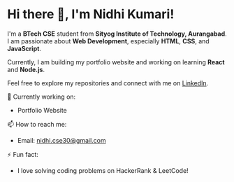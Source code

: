 # Hi there 👋, I'm Nidhi Kumari!
I'm a **BTech CSE** student from **Sityog Institute of Technology, Aurangabad**.  
I am passionate about **Web Development**, especially **HTML**, **CSS**, and **JavaScript**.  

Currently, I am building my portfolio website and working on learning **React** and **Node.js**.

Feel free to explore my repositories and connect with me on [LinkedIn](https://www.linkedin.com/in/nidhi-kumari-b69770299).

🔭 Currently working on:  
- Portfolio Website

📫 How to reach me:  
- Email: nidhi.cse30@gmail.com

⚡ Fun fact:  
- I love solving coding problems on HackerRank & LeetCode!
